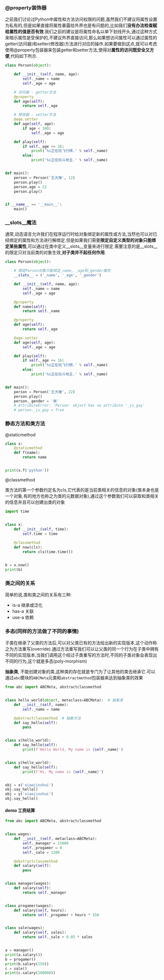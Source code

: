### @property装饰器

之前我们讨论过Python中属性和方法访问权限的问题,虽然我们不建议将属性设置为私有的,但是如果直接将属性暴露给外界也是有问题的,比如我们**没有办法检查赋给属性的值是否有效**.我们之前的建议是将属性命名以单下划线开头,通过这种方式来暗示属性是受保护的,不建议外界直接访问,那么如果想访问属性可以通过属性的getter(访问器)和setter(修改器)方法进行对应的操作.如果要做到这点,就可以考虑使用@property包装器来包装getter和setter方法,使得对**属性的访问既安全又方便**,代码如下所示.

```Python
class Person(object):

    def __init__(self, name, age):
        self._name = name
        self._age = age

    # 访问器 - getter方法
    @property
    def age(self):
        return self._age

    # 修改器 - setter方法
    @age.setter
    def age(self, age):
        if age < 100:
            self._age = age

    def play(self):
        if self._age <= 16:
            print('%s正在玩飞行棋.' % self._name)
        else:
            print('%s正在玩斗地主.' % self._name)


def main():
    person = Person('王大锤', 12)
    person.play()
    person.age = 22
    person.play()


if __name__ == '__main__':
    main()
```


### \_\_slots\_\_魔法

通常,动态语言允许我们在程序运行时给对象绑定新的属性或方法,当然也可以对已经绑定的属性和方法进行解绑定.但是如果我们需要**限定自定义类型的对象只能绑定某些属性**,可以通过在类中定义\_\_slots\_\_变量来进行限定.需要注意的是\_\_slots\_\_的限定只对当前类的对象生效,**对子类并不起任何作用**.

```Python
class Person(object):

    # 限定Person对象只能绑定_name, _age和_gender属性
    __slots__ = ('_name', '_age', '_gender')

    def __init__(self, name, age):
        self._name = name
        self._age = age

    @property
    def name(self):
        return self._name

    @property
    def age(self):
        return self._age

    @age.setter
    def age(self, age):
        self._age = age

    def play(self):
        if self._age <= 16:
            print('%s正在玩飞行棋.' % self._name)
        else:
            print('%s正在玩斗地主.' % self._name)


def main():
    person = Person('王大锤', 22)
    person.play()
    person._gender = '男'
    # AttributeError: 'Person' object has no attribute '_is_gay'
    # person._is_gay = True
```


### 静态方法和类方法

@staticmethod
``` python
class x:
    @staticmethod
    def f(name):
        return name


print(x.f('python'))
```

@classmethod

类方法的第一个参数约定名为cls,它代表的是当前类相关的信息的对象(类本身也是一个对象,有的地方也称之为类的元数据对象),通过这个参数我们可以获取和类相关的信息并且可以创建出类的对象

``` python
import time


class x:
    def __init__(self, time):
        self.time = time
    
    @classmethod
    def now(cls):
        return cls(time.time())


b = x.now()
print(b)
```


### 类之间的关系
简单的说,类和类之间的关系有三种:
- is-a 继承或泛化
- has-a 关联
- use-a 依赖


### 多态(同样的方法做了不同的事情)
子类在继承了父类的方法后,可以对父类已有的方法给出新的实现版本,这个动作称之为方法重写(override).通过方法重写我们可以让父类的同一个行为在子类中拥有不同的实现版本,当我们调用这个经过子类重写的方法时,不同的子类对象会表现出不同的行为,这个就是多态(poly-morphism)

**抽象类**, 不能创建对象的类,这种类的存在就是专门为了让其他的类去继承它.可以通过`abc`模块的`ABCMeta`元类和`abstractmethod`包装器来达到抽象类的效果

``` python
from abc import ABCMeta, abstractclassmethod


class hello_world(object, metaclass=ABCMeta):  # 抽象类
    def __init__(self, name):
        self._name = name

    @abstractclassmethod  # 抽象方法
    def say_hello(self):
        pass


class x(hello_world):
    def say_hello(self):
        print(f'Hello World, My name is {self._name}')


class y(hello_world):
    def say_hello(self):
        print(f'Hi, My name is {self._name}')


obj = x('xiaojinshui')
obj.say_hello()
obj = y('xiaojinshui')
obj.say_hello()
```

#### demo 工资结算
``` python
from abc import ABCMeta, abstractclassmethod


class wages:
    def __init__(self, metaclass=ABCMeta):
        self._manager = 15000
        self._progamer = 0
        self._sale = 1200

    @abstractclassmethod
    def salary(self):
        pass


class manager(wages):
    def salary(self):
        return self._manager


class progamer(wages):
    def salary(self, hours):
        return self._progamer + hours * 150


class sale(wages):
    def salary(self, sales):
        return self._sale + 0.05 * sales


a = manager()
print(a.salary())
b = progamer()
print(b.salary(150))
c = sale()
print(c.salary(100000))
```
